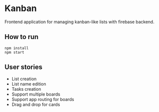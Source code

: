 # Kanban
Frontend application for managing kanban-like lists with firebase backend.

## How to run
```
npm install
npm start
```

## User stories
- List creation
- List name edition
- Tasks creation
- Support multiple boards
- Support app routing for boards
- Drag and drop for cards
